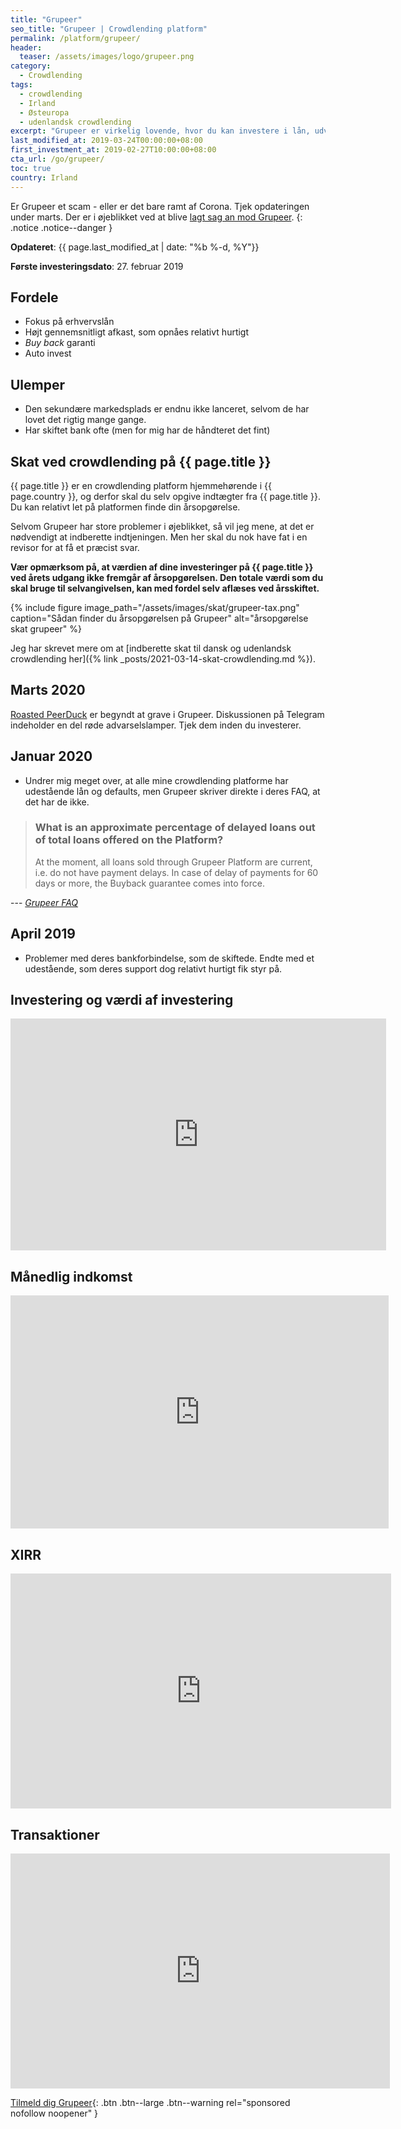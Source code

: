 ```yaml
---
title: "Grupeer"
seo_title: "Grupeer | Crowdlending platform"
permalink: /platform/grupeer/
header:
  teaser: /assets/images/logo/grupeer.png
category:
  - Crowdlending
tags:
  - crowdlending
  - Irland
  - Østeuropa
  - udenlandsk crowdlending
excerpt: "Grupeer er virkelig lovende, hvor du kan investere i lån, udviklingsprojekter og snart kvadratmeter på ejendomsmarkedet. Er det et scam?"
last_modified_at: 2019-03-24T00:00:00+08:00
first_investment_at: 2019-02-27T10:00:00+08:00
cta_url: /go/grupeer/
toc: true
country: Irland
---
```


Er Grupeer et scam - eller er det bare ramt af Corona. Tjek opdateringen under marts. Der er i øjeblikket ved at blive [lagt sag an mod Grupeer](https://p2p.holdings/p2p-lawsuits).
{: .notice .notice--danger }

**Opdateret**: {{ page.last_modified_at | date: "%b %-d, %Y"}}

**Første investeringsdato**: 27. februar 2019  

## Fordele

- Fokus på erhvervslån
- Højt gennemsnitligt afkast, som opnåes relativt hurtigt
- _Buy back_ garanti
- Auto invest

## Ulemper

- Den sekundære markedsplads er endnu ikke lanceret, selvom de har lovet det rigtig mange gange.
- Har skiftet bank ofte (men for mig har de håndteret det fint)

## Skat ved crowdlending på {{ page.title }}

{{ page.title }} er en crowdlending platform hjemmehørende i {{ page.country }}, og derfor skal du selv opgive indtægter fra {{ page.title }}. Du kan relativt let på platformen finde din årsopgørelse.

Selvom Grupeer har store problemer i øjeblikket, så vil jeg mene, at det er nødvendigt at indberette indtjeningen. Men her skal du nok have fat i en revisor for at få et præcist svar.

**Vær opmærksom på, at værdien af dine investeringer på  {{ page.title }} ved årets udgang ikke fremgår af årsopgørelsen. Den totale værdi som du skal bruge til selvangivelsen, kan med fordel selv aflæses ved årsskiftet.**

{% include figure image_path="/assets/images/skat/grupeer-tax.png" caption="Sådan finder du årsopgørelsen på Grupeer" alt="årsopgørelse skat grupeer" %}

Jeg har skrevet mere om at [indberette skat til dansk og udenlandsk crowdlending her]({% link _posts/2021-03-14-skat-crowdlending.md %}).

## Marts 2020

[Roasted PeerDuck](https://web.telegram.org/#/im?p=@grupeerdiscussion1) er begyndt at grave i Grupeer. Diskussionen på Telegram indeholder en del røde advarselslamper. Tjek dem inden du investerer.

## Januar 2020

- Undrer mig meget over, at alle mine crowdlending platforme har udestående lån og defaults, men Grupeer skriver direkte i deres FAQ, at det har de ikke.

> ### What is an approximate percentage of delayed loans out of total loans offered on the Platform?
> At the moment, all loans sold through Grupeer Platform are current, i.e. do not have payment delays. In case of delay of payments for 60 days or more, the Buyback guarantee comes into force.

--- <cite>[Grupeer FAQ](https://www.grupeer.com/faq)</cite>

## April 2019

- Problemer med deres bankforbindelse, som de skiftede. Endte med et udestående, som deres support dog relativt hurtigt fik styr på.

## Investering og værdi af investering

<iframe width="601" height="371" seamless frameborder="0" scrolling="no" src="https://docs.google.com/spreadsheets/d/e/2PACX-1vQKZZbdj1cM5A4yCXjtjhxowXHoMhioXI-OR-mEPmmGgqQhcSr250VUM8SGVvRkWZziWUYleizmqAC2/pubchart?oid=142956855&amp;format=image"></iframe>

## Månedlig indkomst

<iframe width="605" height="373" seamless frameborder="0" scrolling="no" src="https://docs.google.com/spreadsheets/d/e/2PACX-1vQKZZbdj1cM5A4yCXjtjhxowXHoMhioXI-OR-mEPmmGgqQhcSr250VUM8SGVvRkWZziWUYleizmqAC2/pubchart?oid=948923103&amp;format=image"></iframe>

## XIRR

<iframe width="609" height="376" seamless frameborder="0" scrolling="no" src="https://docs.google.com/spreadsheets/d/e/2PACX-1vQKZZbdj1cM5A4yCXjtjhxowXHoMhioXI-OR-mEPmmGgqQhcSr250VUM8SGVvRkWZziWUYleizmqAC2/pubchart?oid=1322919992&amp;format=image"></iframe>

## Transaktioner

<iframe width="607" height="376" seamless frameborder="0" scrolling="no" src="https://docs.google.com/spreadsheets/d/e/2PACX-1vQKZZbdj1cM5A4yCXjtjhxowXHoMhioXI-OR-mEPmmGgqQhcSr250VUM8SGVvRkWZziWUYleizmqAC2/pubchart?oid=1204525699&amp;format=image"></iframe>

[Tilmeld dig Grupeer](/go/grupeer/){: .btn .btn--large .btn--warning rel="sponsored nofollow noopener" }
